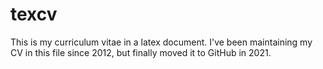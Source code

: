 # texcv

This is my curriculum vitae in a latex document. I've been maintaining my CV in this file since 2012, but finally moved it to GitHub in 2021.
